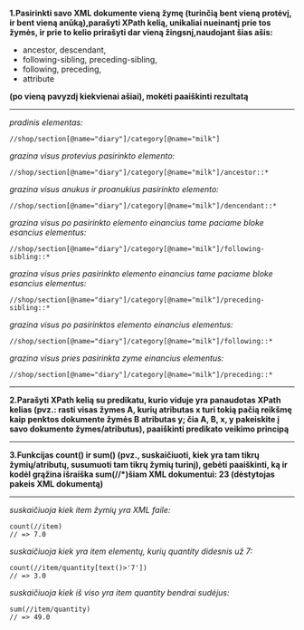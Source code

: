 __1.Pasirinkti savo XML dokumente vieną žymę (turinčią bent vieną protėvį, ir bent vieną anūką),parašyti XPath kelią, unikaliai nueinantį prie tos žymės, ir prie to kelio prirašyti dar vieną žingsnį,naudojant šias ašis:__

* ancestor, descendant,
* following-sibling, preceding-sibling,
* following, preceding,
* attribute

__(po vieną pavyzdį kiekvienai ašiai), mokėti paaiškinti rezultatą__

---

_pradinis elementas:_
```xpath
//shop/section[@name="diary"]/category[@name="milk"]
```

_grazina visus protevius pasirinkto elemento:_
```xpath
//shop/section[@name="diary"]/category[@name="milk"]/ancestor::*
```

_grazina visus anukus ir proanukius pasirinkto elemento:_
```xpath
//shop/section[@name="diary"]/category[@name="milk"]/dencendant::*
```

_grazina visus po pasirinkto elemento einancius tame paciame bloke esancius elementus:_
```xpath
//shop/section[@name="diary"]/category[@name="milk"]/following-sibling::*
```

_grazina visus pries pasirinkto elemento einancius tame paciame bloke esancius elementus:_
```xpath
//shop/section[@name="diary"]/category[@name="milk"]/preceding-sibling::*
```

_grazina visus po pasirinktos elemento einancius elementus:_
```xpath
//shop/section[@name="diary"]/category[@name="milk"]/following::*
```

_grazina visus pries pasirinkta zyme einancius elementus:_
```xpath
//shop/section[@name="diary"]/category[@name="milk"]/preceding::*
```

---

__2.Parašyti XPath kelią su predikatu, kurio viduje yra panaudotas XPath kelias (pvz.: rasti visas žymes A, kurių atributas x turi tokią pačią reikšmę kaip penktos dokumente žymės B atributas y; čia A, B, x, y pakeiskite į savo dokumento žymes/atributus), paaiškinti predikato veikimo principą__

---

__3.Funkcijas count() ir sum() (pvz., suskaičiuoti, kiek yra tam tikrų žymių/atributų, susumuoti tam tikrų žymių turinį), gebėti paaiškinti, ką ir kodėl grąžina išraiška sum(//*)šiam XML dokumentui: <a><b>2</b><c>3</c></a> (dėstytojas pakeis XML dokumentą)__

---

_suskaičiuoja kiek item žymių yra XML faile:_
```xpath
count(//item)
// => 7.0
```

_suskaičiuoja kiek yra item elementų, kurių quantity didesnis už 7:_
```xpath
count(//item/quantity[text()>'7'])
// => 3.0
```

_suskaičiuoja kiek iš viso yra item quantity bendrai sudėjus:_
```xpath
sum(//item/quantity)
// => 49.0
```